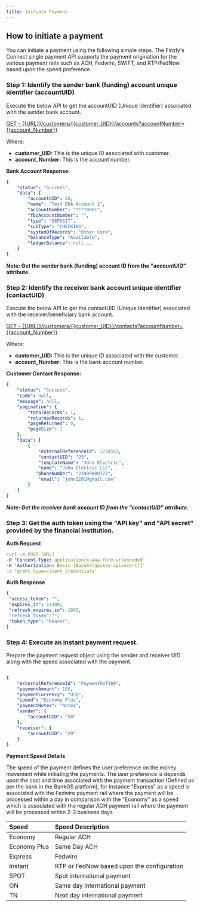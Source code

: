 ```yaml
---
title: Initiate Payment  
---
```


## How to initiate a payment

You can initiate a payment using the following simple steps. The Finzly's Connect single payment API supports the payment origination for the various payment rails such as ACH, Fedwire, SWIFT, and RTP/FedNow based upon the speed preference.


### **Step 1: Identify the sender bank (funding) account unique identifier (accountUID)**

Execute the below API to get the accountUID (Unique Identifier) associated with the sender bank account.

[GET - {{URL}}/customers/{{customer_UID}}/accounts?accountNumber={{account_Number}}](https://finzlyconnect-api-developer-portal.redoc.ly/openapi/paymentapi/operation/createCreditPaymentV3/)

Where: 
- **customer_UID:** This is the unique ID associated with customer.
- **account_Number:** This is the account number.


**Bank Account Response:**

```yaml Before
{
    "status": "Success",
    "data": {
        "accountUID": 58,
        "name": "Test DDA Account 1",
        "accountNumber": "****0001",
        "fboAccountNumber": "",
        "type": "DEPOSIT",
        "subType": "CHECKING",
        "systemOfRecords": "Other Core",
        "balanceType": "Available",
        "ledgerBalance": null ……
    }
} 

```

**Note: Get the sender bank (funding) account ID from the "accountUID" attribute.**


### **Step 2: Identify the receiver bank account unique identifier (contactUID)**

Execute the below API to get the contactUID (Unique Identifier) associated with the receiver/beneficiary bank account.

[GET - {{URL}}/customers/{{customer_UID}}/contacts?accountNumber={{account_Number}}](https://finzlyconnect-api-developer-portal.redoc.ly/openapi/paymentapi/operation/searchCustomerContactsV2/)

Where: 
- **customer_UID:** This is the unique ID associated with the customer.
- **account_Number:** This is the bank account number.

**Customer Contact Response:**  

```yaml Before
{
    "status": "Success",
    "code": null,
    "message": null,
    "pagination": {
        "totalRecords": 1,
        "returnedRecords": 1,
        "pageReturned": 0,
        "pageSize": 1
    },
    "data": [
        {
            "externalReferenceId": 1234567,
            "contactUID": "29",
            "templateName": "John Electric",
            "name": "John Electric LLC",
           "phoneNumber": "23499089727",
            "email": "john1201@gmail.com"
        }
    ]
}

```

***Note: Get the receiver bank account ID from the “contactUID” attribute.***


### **Step 3: Get the auth token using the "API key" and "API secret" provided by the financial institution.**

**Auth Request**

```yaml Before
curl -X POST [URL] 
-H "Content-Type: application/x-www-form-urlencoded" 
-H 'Authorization: Basic [Base64(apikey:apisecert)]' 
-d 'grant_type=client_credentials'


```

**Auth Response**

```yaml Before
{
 "access_token": "",
 "expires_in": 14400,
 "refresh_expires_in": 1800,
 "refresh_token":"",
 "token_type": "bearer",
}


```


### **Step 4: Execute an instant payment request.** 

Prepare the payment request object using the sender and receiver UID along with the speed associated with the payment.

```yaml Before

{
	"externalReferenceId": "PaymentRef100",
	"paymentAmount": 100,
	"paymentCurrency": "USD",
	"speed": "Economy Plus",
	"paymentNotes": "Notes",
	"sender": {
		"accountUID": "58"
	},
	"receiver": {
		"accountUID": "29"
	}
}

```

**Payment Speed Details**

The speed of the payment defines the user preference on the money movement while initiating the payments. The user preference is depends upon the cost and time associated with the payment transaction (Defined as per the bank in the BankOS platform), for instance  "Express" as a speed is associated with the Fedwire payment rail where the payment will be processed within a day in comparison with the "Economy" as a speed which is associated with the regular ACH payment rail where the payment will be processed within 2-3 business days.

|**Speed**|**Speed Description**|
| :- | :- |
|Economy|Regular ACH|
|Economy Plus|Same Day ACH|
|Express|Fedwire|
|Instant|RTP or FedNow based upon the configuration|
|SPOT|Spot international payment|
|ON|Same day international payment|
|TN|Next day international payment|

